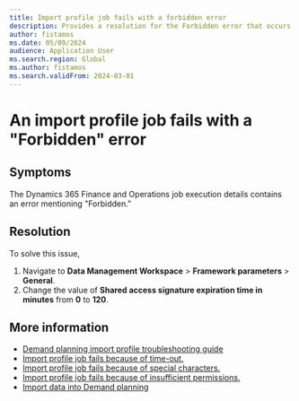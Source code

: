 ```yaml
---
title: Import profile job fails with a forbidden error
description: Provides a resolution for the Forbidden error that occurs when an import profile job fails in Microsoft Dynamics 365 Supply Chain Management.
author: fistamos
ms.date: 05/09/2024
audience: Application User
ms.search.region: Global
ms.author: fistamos
ms.search.validFrom: 2024-03-01
---
```

# An import profile job fails with a "Forbidden" error

## Symptoms

The Dynamics 365 Finance and Operations job execution details contains an error mentioning "Forbidden."

## Resolution

To solve this issue,

1. Navigate to **Data Management Workspace** > **Framework parameters** > **General**.
2. Change the value of **Shared access signature expiration time in minutes** from **0** to **120**.

## More information

- [Demand planning import profile troubleshooting guide](import-landing-page.md)
- [Import profile job fails because of time-out.](project-time-out.md)
- [Import profile job fails because of special characters.](special-characters.md)
- [Import profile job fails because of insufficient permissions.](user-insufficient-permissions.md)
- [Import data into Demand planning](/dynamics365/supply-chain/demand-planning/import-data)
